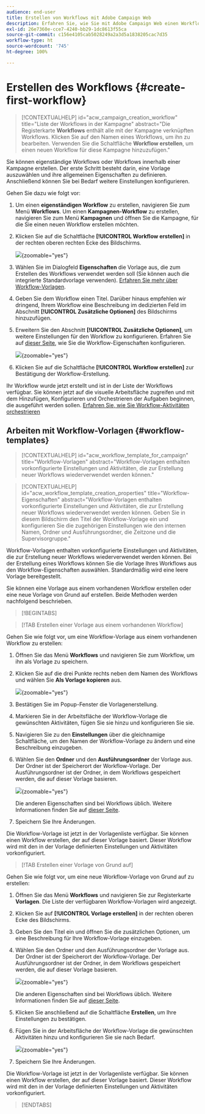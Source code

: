 ```yaml
---
audience: end-user
title: Erstellen von Workflows mit Adobe Campaign Web
description: Erfahren Sie, wie Sie mit Adobe Campaign Web einen Workflow erstellen
exl-id: 26e7360e-cce7-4240-bb29-1dc8613f55ca
source-git-commit: c156e4105cab5028249a2a3d5a1838205cac7d35
workflow-type: ht
source-wordcount: '745'
ht-degree: 100%

---
```



# Erstellen des Workflows {#create-first-workflow}

>[!CONTEXTUALHELP]
>id="acw_campaign_creation_workflow"
>title="Liste der Workflows in der Kampagne"
>abstract="Die Registerkarte **Workflows** enthält alle mit der Kampagne verknüpften Workflows. Klicken Sie auf den Namen eines Workflows, um ihn zu bearbeiten. Verwenden Sie die Schaltfläche **Workflow erstellen**, um einen neuen Workflow für diese Kampagne hinzuzufügen."

Sie können eigenständige Workflows oder Workflows innerhalb einer Kampagne erstellen. Der erste Schritt besteht darin, eine Vorlage auszuwählen und ihre allgemeinen Eigenschaften zu definieren. Anschließend können Sie bei Bedarf weitere Einstellungen konfigurieren.

Gehen Sie dazu wie folgt vor:

1. Um einen **eigenständigen Workflow** zu erstellen, navigieren Sie zum Menü **Workflows**. Um einen **Kampagnen-Workflow** zu erstellen, navigieren Sie zum Menü **Kampagnen** und öffnen Sie die Kampagne, für die Sie einen neuen Workflow erstellen möchten.

1. Klicken Sie auf die Schaltfläche **[!UICONTROL Workflow erstellen]** in der rechten oberen rechten Ecke des Bildschirms.

   ![](assets/workflow-create.png){zoomable=&quot;yes&quot;}

1. Wählen Sie im Dialogfeld **Eigenschaften** die Vorlage aus, die zum Erstellen des Workflows verwendet werden soll (Sie können auch die integrierte Standardvorlage verwenden). [Erfahren Sie mehr über Workflow-Vorlagen](#workflow-templates).

1. Geben Sie dem Workflow einen Titel. Darüber hinaus empfehlen wir dringend, Ihrem Workflow eine Beschreibung im dedizierten Feld im Abschnitt **[!UICONTROL Zusätzliche Optionen]** des Bildschirms hinzuzufügen.

1. Erweitern Sie den Abschnitt **[!UICONTROL Zusätzliche Optionen]**, um weitere Einstellungen für den Workflow zu konfigurieren. Erfahren Sie auf [dieser Seite](workflow-settings.md#properties), wie Sie die Workflow-Eigenschaften konfigurieren.

   ![](assets/workflow-additional-options.png){zoomable=&quot;yes&quot;}

1. Klicken Sie auf die Schaltfläche **[!UICONTROL Workflow erstellen]** zur Bestätigung der Workflow-Erstellung.

Ihr Workflow wurde jetzt erstellt und ist in der Liste der Workflows verfügbar. Sie können jetzt auf die visuelle Arbeitsfläche zugreifen und mit dem Hinzufügen, Konfigurieren und Orchestrieren der Aufgaben beginnen, die ausgeführt werden sollen. [Erfahren Sie, wie Sie Workflow-Aktivitäten orchestrieren](orchestrate-activities.md)

## Arbeiten mit Workflow-Vorlagen {#workflow-templates}

>[!CONTEXTUALHELP]
>id="acw_workflow_template_for_campaign"
>title="Workflow-Vorlagen"
>abstract="Workflow-Vorlagen enthalten vorkonfigurierte Einstellungen und Aktivitäten, die zur Erstellung neuer Workflows wiederverwendet werden können."

>[!CONTEXTUALHELP]
>id="acw_workflow_template_creation_properties"
>title="Workflow-Eigenschaften"
>abstract="Workflow-Vorlagen enthalten vorkonfigurierte Einstellungen und Aktivitäten, die zur Erstellung neuer Workflows wiederverwendet werden können. Geben Sie in diesem Bildschirm den Titel der Workflow-Vorlage ein und konfigurieren Sie die zugehörigen Einstellungen wie den internen Namen, Ordner und Ausführungsordner, die Zeitzone und die Supervisorgruppe."

Workflow-Vorlagen enthalten vorkonfigurierte Einstellungen und Aktivitäten, die zur Erstellung neuer Workflows wiederverwendet werden können. Bei der Erstellung eines Workflows können Sie die Vorlage Ihres Workflows aus den Workflow-Eigenschaften auswählen. Standardmäßig wird eine leere Vorlage bereitgestellt.

Sie können eine Vorlage aus einem vorhandenen Workflow erstellen oder eine neue Vorlage von Grund auf erstellen. Beide Methoden werden nachfolgend beschrieben.

>[!BEGINTABS]

>[!TAB Erstellen einer Vorlage aus einem vorhandenen Workflow]

Gehen Sie wie folgt vor, um eine Workflow-Vorlage aus einem vorhandenen Workflow zu erstellen:

1. Öffnen Sie das Menü **Workflows** und navigieren Sie zum Workflow, um ihn als Vorlage zu speichern.
1. Klicken Sie auf die drei Punkte rechts neben dem Namen des Workflows und wählen Sie **Als Vorlage kopieren** aus.

   ![](assets/wf-copy-as-template.png){zoomable=&quot;yes&quot;}

1. Bestätigen Sie im Popup-Fenster die Vorlagenerstellung.
1. Markieren Sie in der Arbeitsfläche der Workflow-Vorlage die gewünschten Aktivitäten, fügen Sie sie hinzu und konfigurieren Sie sie.
1. Navigieren Sie zu den **Einstellungen** über die gleichnamige Schaltfläche, um den Namen der Workflow-Vorlage zu ändern und eine Beschreibung einzugeben.
1. Wählen Sie den **Ordner** und den **Ausführungsordner** der Vorlage aus. Der Ordner ist der Speicherort der Workflow-Vorlage. Der Ausführungsordner ist der Ordner, in dem Workflows gespeichert werden, die auf dieser Vorlage basieren.

   ![](assets/wf-settings-template.png){zoomable=&quot;yes&quot;}

   Die anderen Eigenschaften sind bei Workflows üblich. Weitere Informationen finden Sie auf [dieser Seite](workflow-settings.md#properties).

1. Speichern Sie Ihre Änderungen.

Die Workflow-Vorlage ist jetzt in der Vorlagenliste verfügbar. Sie können einen Workflow erstellen, der auf dieser Vorlage basiert. Dieser Workflow wird mit den in der Vorlage definierten Einstellungen und Aktivitäten vorkonfiguriert.


>[!TAB Erstellen einer Vorlage von Grund auf]


Gehen Sie wie folgt vor, um eine neue Workflow-Vorlage von Grund auf zu erstellen:

1. Öffnen Sie das Menü **Workflows** und navigieren Sie zur Registerkarte **Vorlagen**. Die Liste der verfügbaren Workflow-Vorlagen wird angezeigt.
1. Klicken Sie auf **[!UICONTROL Vorlage erstellen]** in der rechten oberen Ecke des Bildschirms.
1. Geben Sie den Titel ein und öffnen Sie die zusätzlichen Optionen, um eine Beschreibung für Ihre Workflow-Vorlage einzugeben.
1. Wählen Sie den Ordner und den Ausführungsordner der Vorlage aus. Der Ordner ist der Speicherort der Workflow-Vorlage. Der Ausführungsordner ist der Ordner, in dem Workflows gespeichert werden, die auf dieser Vorlage basieren.

   ![](assets/new-wf-template.png){zoomable=&quot;yes&quot;}

   Die anderen Eigenschaften sind bei Workflows üblich. Weitere Informationen finden Sie auf [dieser Seite](workflow-settings.md#properties).

1. Klicken Sie anschließend auf die Schaltfläche **Erstellen**, um Ihre Einstellungen zu bestätigen.
1. Fügen Sie in der Arbeitsfläche der Workflow-Vorlage die gewünschten Aktivitäten hinzu und konfigurieren Sie sie nach Bedarf.

   ![](assets/wf-template-activities.png){zoomable=&quot;yes&quot;}

1. Speichern Sie Ihre Änderungen.

Die Workflow-Vorlage ist jetzt in der Vorlagenliste verfügbar. Sie können einen Workflow erstellen, der auf dieser Vorlage basiert. Dieser Workflow wird mit den in der Vorlage definierten Einstellungen und Aktivitäten vorkonfiguriert.

>[!ENDTABS]
